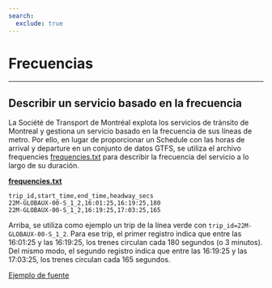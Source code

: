 ```yaml
---
search:
  exclude: true
---
```


# Frecuencias

<hr/>

## Describir un servicio basado en la frecuencia

La Société de Transport de Montréal explota los servicios de tránsito de Montreal y gestiona un servicio basado en la frecuencia de sus líneas de metro. Por ello, en lugar de proporcionar un Schedule con las horas de arrival y departure en un conjunto de datos GTFS, se utiliza el archivo frequencies [frequencies.txt](../../reference/#frequenciestxt) para describir la frecuencia del servicio a lo largo de su duración.

[**frequencies.txt**](../../reference/#frequenciestxt)

    trip_id,start_time,end_time,headway_secs
    22M-GLOBAUX-00-S_1_2,16:01:25,16:19:25,180
    22M-GLOBAUX-00-S_1_2,16:19:25,17:03:25,165

Arriba, se utiliza como ejemplo un trip de la línea verde con `trip_id=22M-GLOBAUX-00-S_1_2`. Para ese trip, el primer registro indica que entre las 16:01:25 y las 16:19:25, los trenes circulan cada 180 segundos (o 3 minutos). Del mismo modo, el segundo registro indica que entre las 16:19:25 y las 17:03:25, los trenes circulan cada 165 segundos.

[Ejemplo de fuente](https://www.stm.info/en/about/developers)
